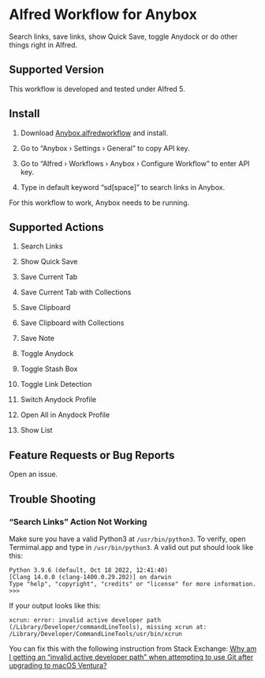 # Alfred Workflow for Anybox

Search links, save links, show Quick Save, toggle Anydock or do other things right in Alfred.

## Supported Version

This workflow is developed and tested under Alfred 5.

## Install

1. Download [Anybox.alfredworkflow](https://github.com/anyboxhq/anybox-alfred-workflow/raw/main/Anybox.alfredworkflow) and install.

2. Go to “Anybox › Settings › General” to copy API key.

3. Go to “Alfred › Workflows › Anybox › Configure Workflow” to enter API key.

4. Type in default keyword “sd[space]” to search links in Anybox.

For this workflow to work, Anybox needs to be running.

## Supported Actions

1. Search Links

2. Show Quick Save

3. Save Current Tab

4. Save Current Tab with Collections

5. Save Clipboard

6. Save Clipboard with Collections

7. Save Note

8. Toggle Anydock

9. Toggle Stash Box

10. Toggle Link Detection

11. Switch Anydock Profile

12. Open All in Anydock Profile

13. Show List

## Feature Requests or Bug Reports

Open an issue.

## Trouble Shooting

### “Search Links” Action Not Working

Make sure you have a valid Python3 at `/usr/bin/python3`. To verify, open Termimal.app and type in `/usr/bin/python3`. A valid out put should look like this:

```
Python 3.9.6 (default, Oct 18 2022, 12:41:40) 
[Clang 14.0.0 (clang-1400.0.29.202)] on darwin
Type "help", "copyright", "credits" or "license" for more information.
>>> 
```

If your output looks like this:
```
xcrun: error: invalid active developer path (/Library/Developer/commandLineTools), missing xcrun at: /Library/Developer/CommandLineTools/usr/bin/xcrun
```

You can fix this with the following instruction from Stack Exchange: [Why am I getting an “invalid active developer path” when attempting to use Git after upgrading to macOS Ventura?](https://apple.stackexchange.com/questions/254380/why-am-i-getting-an-invalid-active-developer-path-when-attempting-to-use-git-a/254381#254381)

